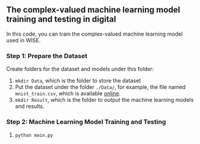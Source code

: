 ## The complex-valued machine learning model training and testing in digital

In this code, you can train the complex-valued machine learning model used in WISE.

### Step 1: Prepare the Dataset

Create folders for the dataset and models under this folder:

1. `mkdir Data`, which is the folder to store the dataset
2. Put the dataset under the folder `./Data/`, for example, the file named `mnist_train.csv`, which is available [online](https://git-disl.github.io/GTDLBench/datasets/mnist_datasets/).
3. `mkdir Result`, which is the folder to output the machine learning models and results.

### Step 2: Machine Learning Model Training and Testing

1. `python main.py`
